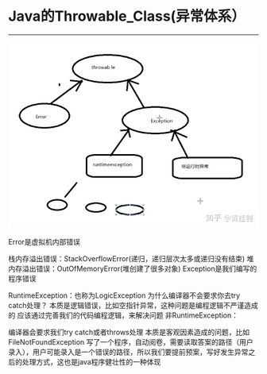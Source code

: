 # Java的Throwable_Class(异常体系）
---

![Optional Text](https://raw.githubusercontent.com/IDGAQ/Super_Cool_Notes/main/throwable_class.jpg)

Error是虚拟机内部错误

栈内存溢出错误：StackOverflowError(递归，递归层次太多或递归没有结束)
堆内存溢出错误：OutOfMemoryError(堆创建了很多对象)
Exception是我们编写的程序错误

RuntimeException：也称为LogicException
为什么编译器不会要求你去try catch处理？
本质是逻辑错误，比如空指针异常，这种问题是编程逻辑不严谨造成的
应该通过完善我们的代码编程逻辑，来解决问题
非RuntimeException：

编译器会要求我们try catch或者throws处理
本质是客观因素造成的问题，比如FileNotFoundException
写了一个程序，自动阅卷，需要读取答案的路径（用户录入），用户可能录入是一个错误的路径，所以我们要提前预案，写好发生异常之后的处理方式，这也是java程序健壮性的一种体现
